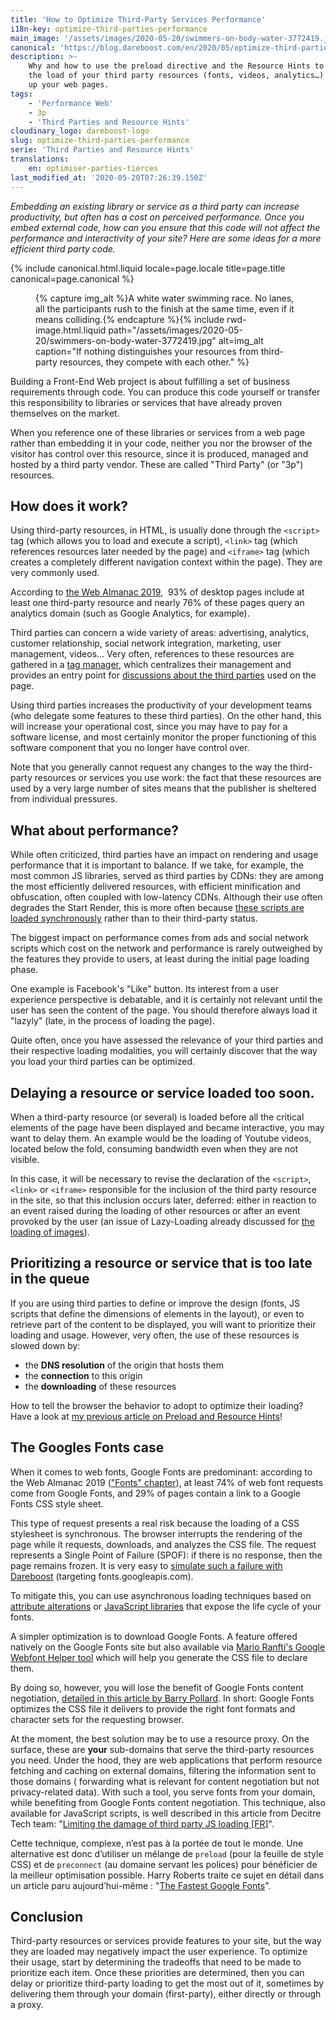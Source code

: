 ```yaml
---
title: 'How to Optimize Third-Party Services Performance'
i18n-key: optimize-third-parties-performance
main_image: '/assets/images/2020-05-20/swimmers-on-body-water-3772419.jpg'
canonical: 'https://blog.dareboost.com/en/2020/05/optimize-third-parties-performance/'
description: >-
    Why and how to use the preload directive and the Resource Hints to optimize
    the load of your third party resources (fonts, videos, analytics…) and speed
    up your web pages.
tags:
    - 'Performance Web'
    - 3p
    - 'Third Parties and Resource Hints'
cloudinary_logo: dareboost-logo
slug: optimize-third-parties-performance
serie: 'Third Parties and Resource Hints'
translations:
    en: optimiser-parties-tierces
last_modified_at: '2020-05-20T07:26:39.150Z'
---
```


_Embedding an existing library or service as a third party can increase
productivity, but often has a cost on perceived performance. Once you embed
external code, how can you ensure that this code will not affect the performance
and interactivity of your site? Here are some ideas for a more efficient third
party code._

<!-- more -->

{% include canonical.html.liquid
    locale=page.locale
    title=page.title
    canonical=page.canonical
%}

<figure>
{% capture img_alt %}A white water swimming race. No lanes, all the participants rush to the finish at the same time, even if it means colliding.{% endcapture %}{% include rwd-image.html.liquid
path="/assets/images/2020-05-20/swimmers-on-body-water-3772419.jpg"
alt=img_alt
caption="If nothing distinguishes your resources from third-party resources, they compete with each other."
%}
</figure>

Building a Front-End Web project is about fulfilling a set of business
requirements through code. You can produce this code yourself or transfer this
responsibility to libraries or services that have already proven themselves on
the market.

When you reference one of these libraries or services from a web page rather
than embedding it in your code, neither you nor the browser of the visitor has
control over this resource, since it is produced, managed and hosted by a third
party vendor. These are called "Third Party" (or "3p") resources.

## How does it work?

Using third-party resources, in HTML, is usually done through the `<script>` tag
(which allows you to load and execute a script), `<link>` tag (which references
resources later needed by the page) and `<iframe>` tag (which creates a
completely different navigation context within the page). They are very commonly
used.

According to
[the Web Almanac 2019](https://almanac.httparchive.org/en/2019/third-parties),
 93% of desktop pages include at least one third-party resource and nearly 76%
of these pages query an analytics domain (such as Google Analytics, for
example).

Third parties can concern a wide variety of areas: advertising, analytics,
customer relationship, social network integration, marketing, user management,
videos... Very often, references to these resources are gathered in a
[tag manager](https://blog.dareboost.com/en/2018/04/how-tag-managers-impact-web-performance/),
which centralizes their management and provides an entry point for
[discussions about the third parties](https://blog.dareboost.com/en/2018/06/tag-manager-web-performance-best-practices/)
used on the page.

Using third parties increases the productivity of your development teams (who
delegate some features to these third parties). On the other hand, this will
increase your operational cost, since you may have to pay for a software
license, and most certainly monitor the proper functioning of this software
component that you no longer have control over.

Note that you generally cannot request any changes to the way the third-party
resources or services you use work: the fact that these resources are used by a
very large number of sites means that the publisher is sheltered from individual
pressures.

## What about performance?

While often criticized, third parties have an impact on rendering and usage
performance that it is important to balance. If we take, for example, the most
common JS libraries, served as third parties by CDNs: they are among the most
efficiently delivered resources, with efficient minification and obfuscation,
often coupled with low-latency CDNs. Although their use often degrades the Start
Render, this is more often because
[these scripts are loaded synchronously](/2017/12/defer-script-to-speed-up-rendering/)
rather than to their third-party status.

The biggest impact on performance comes from ads and social network scripts
which cost on the network and performance is rarely outweighed by the features
they provide to users, at least during the initial page loading phase.

One example is Facebook's "Like" button. Its interest from a user experience
perspective is debatable, and it is certainly not relevant until the user has
seen the content of the page. You should therefore always load it "lazyly"
(late, in the process of loading the page).

Quite often, once you have assessed the relevance of your third parties and
their respective loading modalities, you will certainly discover that the way
you load your third parties can be optimized.

## Delaying a resource or service loaded too soon.

When a third-party resource (or several) is loaded before all the critical
elements of the page have been displayed and became interactive, you may want to
delay them. An example would be the loading of Youtube videos, located below the
fold, consuming bandwidth even when they are not visible.

In this case, it will be necessary to revise the declaration of the `<script>`,
`<link>` or `<iframe>` responsible for the inclusion of the third party resource
in the site, so that this inclusion occurs later, deferred: either in reaction
to an event raised during the loading of other resources or after an event
provoked by the user (an issue of Lazy-Loading already discussed for
[the loading of images](/2019/03/lazy-loading-faster-webpages-seo-friendly/)).

## Prioritizing a resource or service that is too late in the queue

If you are using third parties to define or improve the design (fonts, JS
scripts that define the dimensions of elements in the layout), or even to
retrieve part of the content to be displayed, you will want to prioritize their
loading and usage. However, very often, the use of these resources is slowed
down by:

-   the **DNS resolution** of the origin that hosts them
-   the **connection** to this origin
-   the **downloading** of these resources

How to tell the browser the behavior to adopt to optimize their loading? Have a
look at
[my previous article on Preload and Resource Hints](/2020/05/preload-prefetch-preconnect-resource-hints/)!

## The Googles Fonts case

When it comes to web fonts, Google Fonts are predominant: according to the Web
Almanac 2019 (["Fonts" chapter](https://almanac.httparchive.org/en/2019/fonts)),
at least 74% of web font requests come from Google Fonts, and 29% of pages
contain a link to a Google Fonts CSS style sheet.

This type of request presents a real risk because the loading of a CSS
stylesheet is synchronous. The browser interrupts the rendering of the page
while it requests, downloads, and analyzes the CSS file. The request represents
a Single Point of Failure (SPOF): if there is no response, then the page remains
frozen. It is very easy to
[simulate such a failure with Dareboost](https://www.dareboost.com/en/doc/website-speed-test/settings/dns-mapping-blackhole)
(targeting fonts.googleapis.com).

To mitigate this, you can use asynchronous loading techniques based on
[attribute alterations](https://www.filamentgroup.com/lab/load-css-simpler/) or
[JavaScript libraries](https://github.com/filamentgroup/loadCSS) that expose the
life cycle of your fonts.

A simpler optimization is to download Google Fonts. A feature offered natively
on the Google Fonts site but also available via
[Mario Ranfti's Google Webfont Helper tool](https://google-webfonts-helper.herokuapp.com/fonts)
which will help you generate the CSS file to declare them.

By doing so, however, you will lose the benefit of Google Fonts content
negotiation,
[detailed in this article by Barry Pollard](https://www.tunetheweb.com/blog/should-you-self-host-google-fonts/).
In short: Google Fonts optimizes the CSS file it delivers to provide the right
font formats and character sets for the requesting browser.

At the moment, the best solution may be to use a resource proxy. On the surface,
these are **your** sub-domains that serve the third-party resources you need.
Under the hood, they are web applications that perform resource fetching and
caching on external domains, filtering the information sent to those domains (
forwarding what is relevant for content negotiation but not privacy-related
data). With such a tool, you serve fonts from your domain, while benefiting from
Google Fonts content negotiation. This technique, also available for JavaScript
scripts, is well described in this article from Decitre Tech team:
"[Limiting the damage of third party JS loading [FR]](https://tech.decitre.fr/posts/optimiser-chargement-js-tiers)".

Cette technique, complexe, n’est pas à la portée de tout le monde. Une
alternative est donc d’utiliser un mélange de `preload` (pour la feuille de
style CSS) et de `preconnect` (au domaine servant les polices) pour bénéficier
de la meilleur optimisation possible. Harry Roberts traite ce sujet en détail
dans un article paru aujourd’hui-même :
"[The Fastest Google Fonts](https://csswizardry.com/2020/05/the-fastest-google-fonts/)".

## Conclusion

Third-party resources or services provide features to your site, but the way
they are loaded may negatively impact the user experience. To optimize their
usage, start by determining the tradeoffs that need to be made to prioritize
each item. Once these priorities are determined, then you can delay or
prioritize third-party loading to get the most out of it, sometimes by
delivering them through your domain (first-party), either directly or through a
proxy.
